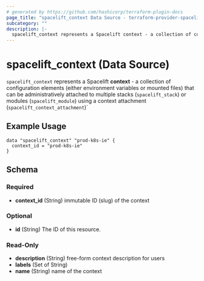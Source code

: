 ```yaml
---
# generated by https://github.com/hashicorp/terraform-plugin-docs
page_title: "spacelift_context Data Source - terraform-provider-spacelift"
subcategory: ""
description: |-
  spacelift_context represents a Spacelift context - a collection of configuration elements (either environment variables or mounted files) that can be administratively attached to multiple stacks (spacelift_stack) or modules (spacelift_module) using a context attachment (spacelift_context_attachment)`
---
```


# spacelift_context (Data Source)

`spacelift_context` represents a Spacelift **context** - a collection of configuration elements (either environment variables or mounted files) that can be administratively attached to multiple stacks (`spacelift_stack`) or modules (`spacelift_module`) using a context attachment (`spacelift_context_attachment`)`

## Example Usage

```hcl
data "spacelift_context" "prod-k8s-ie" {
  context_id = "prod-k8s-ie"
}
```

<!-- schema generated by tfplugindocs -->
## Schema

### Required

- **context_id** (String) immutable ID (slug) of the context

### Optional

- **id** (String) The ID of this resource.

### Read-Only

- **description** (String) free-form context description for users
- **labels** (Set of String)
- **name** (String) name of the context


